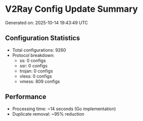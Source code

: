 # V2Ray Config Update Summary
Generated on: 2025-10-14 19:43:49 UTC

## Configuration Statistics
- Total configurations: 9260
- Protocol breakdown:
  - ss: 0 configs
  - ssr: 0 configs
  - trojan: 0 configs
  - vless: 0 configs
  - vmess: 809 configs

## Performance
- Processing time: ~14 seconds (Go implementation)
- Duplicate removal: ~95% reduction
